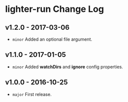 # lighter-run Change Log

## v1.2.0 - 2017-03-06
* `minor` Added an optional file argument.

## v1.1.0 - 2017-01-05
* `minor` Added **watchDirs** and **ignore** config properties.

## v1.0.0 - 2016-10-25
* `major` First release.
